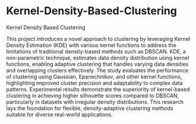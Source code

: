 # Kernel-Density-Based-Clustering
Kernel Density Based Clustering

This project introduces a novel approach to clustering by leveraging Kernel Density Estimation (KDE) with various kernel functions to address the limitations of traditional density-based methods such as DBSCAN. KDE, a non-parametric technique, estimates data density distribution using kernel functions, enabling adaptive clustering that handles varying data densities and overlapping clusters effectively. The study evaluates the performance of clustering using Gaussian, Epanechnikov, and other kernel functions, highlighting improved cluster precision and adaptability to complex data patterns. Experimental results demonstrate the superiority of kernel-based clustering in achieving higher silhouette scores compared to DBSCAN, particularly in datasets with irregular density distributions. This research lays the foundation for flexible, density-adaptive clustering methods suitable for diverse real-world applications.